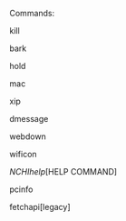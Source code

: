 Commands:

kill

bark

hold

mac

xip

dmessage

webdown

wificon

*NCHIhelp*[HELP COMMAND]

pcinfo

fetchapi[legacy]

